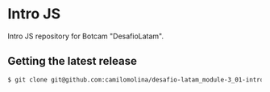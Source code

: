 # Intro JS

Intro JS repository for Botcam "DesafioLatam".

## Getting the latest release

```bash
$ git clone git@github.com:camilomolina/desafio-latam_module-3_01-intro-js.git
```
